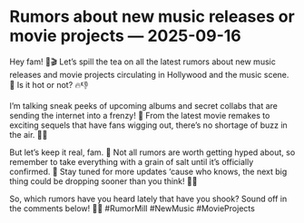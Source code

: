# Rumors about new music releases or movie projects — 2025-09-16

Hey fam! 🎤🎬 Let’s spill the tea on all the latest rumors about new music releases and movie projects circulating in Hollywood and the music scene. 🌟 Is it hot or not? 🔥👎

I’m talking sneak peeks of upcoming albums and secret collabs that are sending the internet into a frenzy! 🤯 From the latest movie remakes to exciting sequels that have fans wigging out, there’s no shortage of buzz in the air. 🎥🍿

But let’s keep it real, fam. 🙌 Not all rumors are worth getting hyped about, so remember to take everything with a grain of salt until it’s officially confirmed. 🧂 Stay tuned for more updates ‘cause who knows, the next big thing could be dropping sooner than you think! 🌟💥

So, which rumors have you heard lately that have you shook? Sound off in the comments below! 💬✨ #RumorMill #NewMusic #MovieProjects